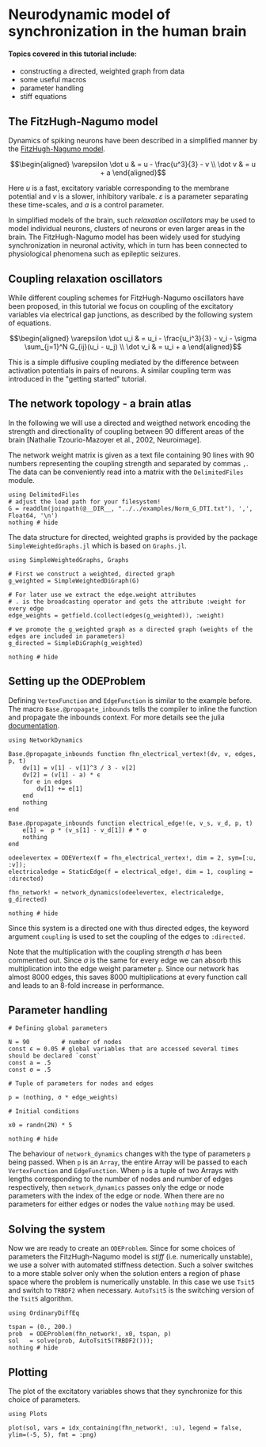 # Neurodynamic model of synchronization in the human brain

#### Topics covered in this tutorial include:
 * constructing a directed, weighted graph from data
 * some useful macros
 * parameter handling
 * stiff equations

## The FitzHugh-Nagumo model

Dynamics of spiking neurons have been described in a simplified manner by the [FitzHugh-Nagumo model](https://en.wikipedia.org/wiki/FitzHugh%E2%80%93Nagumo_model).

```math
\begin{aligned}
\varepsilon \dot u &  =  u - \frac{u^3}{3} - v \\
\dot v & =  u + a
\end{aligned}
```


Here $u$ is a fast, excitatory variable corresponding to the membrane potential and $v$ is a slower, inhibitory varibale. $\varepsilon$ is a parameter separating these time-scales, and $a$ is a control parameter.

In simplified models of the brain, such *relaxation oscillators* may be used to model individual neurons, clusters of neurons or even larger areas in the brain. The FitzHugh-Nagumo model has been widely used for studying synchronization in neuronal activity, which in turn has been connected to physiological phenomena such as epileptic seizures.

## Coupling relaxation oscillators

While different coupling schemes for FitzHugh-Nagumo oscillators have been proposed, in this tutorial we focus on coupling of the excitatory variables via electrical gap junctions, as described by the following system of equations.

```math
\begin{aligned}
\varepsilon \dot u_i & =  u_i - \frac{u_i^3}{3} - v_i - \sigma \sum_{j=1}^N G_{ij}(u_i - u_j) \\
\dot v_i & =   u_i + a
\end{aligned}
```

This is a simple diffusive coupling mediated by the difference between activation potentials in pairs of neurons. A similar coupling term was introduced in the "getting started" tutorial.

## The network topology - a brain atlas

In the following we will use a directed and weigthed network encoding the strength and directionality of coupling between 90 different areas of the brain [Nathalie Tzourio-Mazoyer et al., 2002, Neuroimage].

The network weight matrix is given as a text file containing 90 lines with 90 numbers representing the coupling strength and separated by commas `,`. The data can be conveniently read into a matrix with the `DelimitedFiles` module.


```@example fhn
using DelimitedFiles
# adjust the load path for your filesystem!
G = readdlm(joinpath(@__DIR__, "../../examples/Norm_G_DTI.txt"), ',', Float64, '\n')
nothing # hide
```

The data structure for directed, weighted graphs is provided by the package `SimpleWeightedGraphs.jl` which is based on `Graphs.jl`.


```@example fhn
using SimpleWeightedGraphs, Graphs

# First we construct a weighted, directed graph
g_weighted = SimpleWeightedDiGraph(G)

# For later use we extract the edge.weight attributes
# . is the broadcasting operator and gets the attribute :weight for every edge
edge_weights = getfield.(collect(edges(g_weighted)), :weight)

# we promote the g_weighted graph as a directed graph (weights of the edges are included in parameters)
g_directed = SimpleDiGraph(g_weighted)

nothing # hide
```

## Setting up the ODEProblem

Defining `VertexFunction` and `EdgeFunction` is similar to the example before. The macro `Base.@propagate_inbounds` tells the compiler to inline the function and propagate the inbounds context. For more details see the julia [documentation](https://docs.julialang.org/en/v1/devdocs/boundscheck/).


```@example fhn
using NetworkDynamics

Base.@propagate_inbounds function fhn_electrical_vertex!(dv, v, edges, p, t)
    dv[1] = v[1] - v[1]^3 / 3 - v[2]
    dv[2] = (v[1] - a) * ϵ
    for e in edges
        dv[1] += e[1]
    end
    nothing
end

Base.@propagate_inbounds function electrical_edge!(e, v_s, v_d, p, t)
    e[1] =  p * (v_s[1] - v_d[1]) # * σ
    nothing
end

odeelevertex = ODEVertex(f = fhn_electrical_vertex!, dim = 2, sym=[:u, :v]);
electricaledge = StaticEdge(f = electrical_edge!, dim = 1, coupling = :directed)

fhn_network! = network_dynamics(odeelevertex, electricaledge, g_directed)

nothing # hide
```

Since this system is a directed one with thus directed edges, the keyword argument `coupling` is used to set the coupling of the edges to `:directed`.

Note that the multiplication with the coupling strength $\sigma$ has been commented out. Since $\sigma$ is the same for every edge we can absorb this multiplication into the edge weight parameter `p`. Since our network has almost 8000 edges, this saves 8000 multiplications at every function call and leads to an 8-fold increase in performance.

## Parameter handling

```@example fhn
# Defining global parameters

N = 90         # number of nodes
const ϵ = 0.05 # global variables that are accessed several times should be declared `const`
const a = .5
const σ = .5

# Tuple of parameters for nodes and edges

p = (nothing, σ * edge_weights)

# Initial conditions

x0 = randn(2N) * 5

nothing # hide
```

The behaviour of `network_dynamics` changes with the type of parameters `p` being passed. When `p` is an `Array`, the entire Array will be passed to each `VertexFunction` and `EdgeFunction`. When `p` is a tuple of two Arrays with lengths corresponding to the number of nodes and number of edges respectively, then `network_dynamics` passes only the edge or node parameters with the index of the edge or node. When there are no parameters for either edges or nodes the value `nothing` may be used.

## Solving the system

Now we are ready to create an `ODEProblem`. Since for some choices of parameters the FitzHugh-Nagumo model is *stiff* (i.e. numerically unstable), we use a solver with automated stiffness detection. Such a solver switches to a more stable solver only when the solution enters a region of phase space where the problem is numerically unstable. In this case we use `Tsit5` and switch to `TRBDF2` when necessary. `AutoTsit5` is the switching version of the `Tsit5` algorithm.


```@example fhn
using OrdinaryDiffEq

tspan = (0., 200.)
prob  = ODEProblem(fhn_network!, x0, tspan, p)
sol   = solve(prob, AutoTsit5(TRBDF2()));
nothing # hide
```

## Plotting

The plot of the excitatory variables shows that they synchronize for this choice of parameters.


```@example fhn
using Plots

plot(sol, vars = idx_containing(fhn_network!, :u), legend = false, ylim=(-5, 5), fmt = :png)
```
